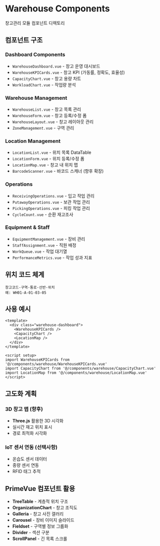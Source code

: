 # Warehouse Components

창고관리 모듈 컴포넌트 디렉토리

## 컴포넌트 구조

### Dashboard Components
- `WarehouseDashboard.vue` - 창고 운영 대시보드
- `WarehouseKPICards.vue` - 창고 KPI (가동률, 정확도, 효율성)
- `CapacityChart.vue` - 창고 용량 차트
- `WorkloadChart.vue` - 작업량 분석

### Warehouse Management
- `WarehouseList.vue` - 창고 목록 관리
- `WarehouseForm.vue` - 창고 등록/수정 폼
- `WarehouseLayout.vue` - 창고 레이아웃 관리
- `ZoneManagement.vue` - 구역 관리

### Location Management
- `LocationList.vue` - 위치 목록 DataTable
- `LocationForm.vue` - 위치 등록/수정 폼
- `LocationMap.vue` - 창고 내 위치 맵
- `BarcodeScanner.vue` - 바코드 스캐너 (향후 확장)

### Operations
- `ReceivingOperations.vue` - 입고 작업 관리
- `PutawayOperations.vue` - 보관 작업 관리
- `PickingOperations.vue` - 피킹 작업 관리
- `CycleCount.vue` - 순환 재고조사

### Equipment & Staff
- `EquipmentManagement.vue` - 장비 관리
- `StaffAssignment.vue` - 직원 배정
- `WorkQueue.vue` - 작업 대기열
- `PerformanceMetrics.vue` - 작업 성과 지표

## 위치 코드 체계

```
창고코드-구역-통로-선반-위치
예: WH01-A-01-03-05
```

## 사용 예시

```vue
<template>
  <div class="warehouse-dashboard">
    <WarehouseKPICards />
    <CapacityChart />
    <LocationMap />
  </div>
</template>

<script setup>
import WarehouseKPICards from '@/components/warehouse/WarehouseKPICards.vue'
import CapacityChart from '@/components/warehouse/CapacityChart.vue'
import LocationMap from '@/components/warehouse/LocationMap.vue'
</script>
```

## 고도화 계획

### 3D 창고 맵 (향후)
- **Three.js** 활용한 3D 시각화
- 실시간 재고 위치 표시
- 경로 최적화 시각화

### IoT 센서 연동 (선택사항)
- 온습도 센서 데이터
- 중량 센서 연동
- RFID 태그 추적

## PrimeVue 컴포넌트 활용

- **TreeTable** - 계층적 위치 구조
- **OrganizationChart** - 창고 조직도
- **Galleria** - 창고 사진 갤러리
- **Carousel** - 장비 이미지 슬라이드
- **Fieldset** - 구역별 정보 그룹화
- **Divider** - 섹션 구분
- **ScrollPanel** - 긴 목록 스크롤